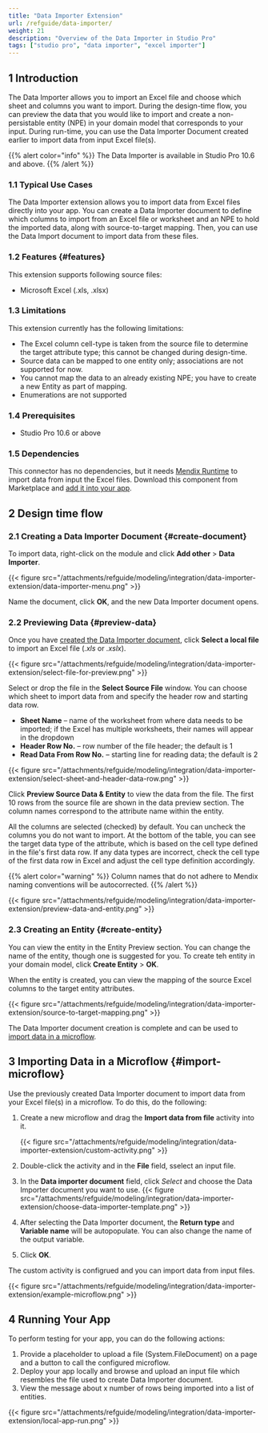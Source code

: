 ```yaml
---
title: "Data Importer Extension"
url: /refguide/data-importer/
weight: 21
description: "Overview of the Data Importer in Studio Pro"
tags: ["studio pro", "data importer", "excel importer"]
---
```


## 1 Introduction

The Data Importer allows you to import an Excel file and choose which sheet and columns you want to import. During the design-time flow, you can preview the data that you would like to import and create a non-persistable entity (NPE) in your domain model that corresponds to your input. During run-time, you can use the Data Importer Document created earlier to import data from input Excel file(s).

{{% alert color="info" %}}
The Data Importer is available in Studio Pro 10.6 and above.
{{% /alert %}}

### 1.1 Typical Use Cases

The Data Importer extension allows you to import data from Excel files directly into your app. You can create a Data Importer document to define which columns to import from an Excel file or worksheet and an NPE to hold the imported data, along with source-to-target mapping. Then, you can use the Data Import document to import data from these files.

### 1.2 Features {#features}

This extension supports following source files:

* Microsoft Excel (.xls, .xlsx)


### 1.3 Limitations

This extension currently has the following limitations:

* The Excel column cell-type is taken from the source file to determine the target attribute type; this cannot be changed during design-time.
* Source data can be mapped to one entity only; associations are not supported for now.
* You cannot map the data to an already existing NPE; you have to create a new Entity as part of mapping.
* Enumerations are not supported 

### 1.4 Prerequisites

* Studio Pro 10.6 or above

### 1.5  Dependencies

This connector has no dependencies, but it needs [Mendix Runtime](https://marketplace.mendix.com/link/component/219833) to import data from input the Excel files. Download this component from Marketplace and [add it into your app](/appstore/general/app-store-content/#install).

## 2 Design time flow

### 2.1 Creating a Data Importer Document {#create-document}

To import data, right-click on the module and click **Add other** > **Data Importer**.

{{< figure src="/attachments/refguide/modeling/integration/data-importer-extension/data-importer-menu.png" >}}

Name the document, click **OK**, and the new Data Importer document opens. 

### 2.2 Previewing Data {#preview-data}

Once you have [created the Data Importer document](#create-document), click **Select a local file** to import an Excel file (*.xls* or *.xslx*).

{{< figure src="/attachments/refguide/modeling/integration/data-importer-extension/select-file-for-preview.png" >}}

Select or drop the file in the **Select Source File** window. You can choose which sheet to import data from and specify the header row and starting data row.

* **Sheet Name** – name of the worksheet from where data needs to be imported; if the Excel has multiple worksheets, their names will appear in the dropdown
* **Header Row No.** – row number of the file header; the default is 1
* **Read Data From Row No.** – starting line for reading data; the default is 2

{{< figure src="/attachments/refguide/modeling/integration/data-importer-extension/select-sheet-and-header-data-row.png" >}}

Click **Preview Source Data & Entity** to view the data from the file. The first 10 rows from the source file are shown in the data preview section. The column names correspond to the attribute name within the entity.

All the columns are selected (checked) by default. You can uncheck the columns you do not want to import. At the bottom of the table, you can see the target data type of the attribute, which is based on the cell type defined in the file's first data row. If any data types are incorrect, check the cell type of the first data row in Excel and adjust the cell type definition accordingly.

{{% alert color="warning" %}} Column names that do not adhere to Mendix naming conventions will be autocorrected. {{% /alert %}}

{{< figure src="/attachments/refguide/modeling/integration/data-importer-extension/preview-data-and-entity.png" >}}

### 2.3 Creating an Entity {#create-entity}

You can view the entity in the Entity Preview  section. You can change the name of the entity, though one is suggested for you. To create teh entity in your domain model, click **Create Entity** > **OK**.

When the entity is created, you can view the mapping of the source Excel columns to the target entity attributes. 

{{< figure src="/attachments/refguide/modeling/integration/data-importer-extension/source-to-target-mapping.png" >}}

The Data Importer document creation is complete and can be used to [import data in a microflow](#import-microflow).

## 3 Importing Data in a Microflow {#import-microflow}

Use the previously created Data Importer document to import data from your Excel file(s) in a microflow. To do this, do the following:

1. Create a new microflow and drag the **Import data from file** activity into it.

   {{< figure src="/attachments/refguide/modeling/integration/data-importer-extension/custom-activity.png" >}}

2. Double-click the activity and in the **File** field, sselect an input file.
3. In the **Data importer document** field, click *Select* and choose the Data Importer document you want to use.
  {{< figure src="/attachments/refguide/modeling/integration/data-importer-extension/choose-data-importer-template.png" >}}

1. After selecting the Data Importer document, the **Return type** and **Variable name** will be autopopulate. You can also change the name  of the output variable.
2. Click **OK**.

The custom activity is configrued and you can import data from input files.

{{< figure src="/attachments/refguide/modeling/integration/data-importer-extension/example-microflow.png" >}}

## 4 Running Your App

To perform testing for your app, you can do the following actions:

1. Provide a placeholder to upload a file (System.FileDocument) on a page and a button to call the configured microflow. 
2. Deploy your app locally and browse and upload an input file which resembles the file used to create Data Importer document.
3. View the message about x number of rows being imported into a list of entities. 

{{< figure src="/attachments/refguide/modeling/integration/data-importer-extension/local-app-run.png" >}}
